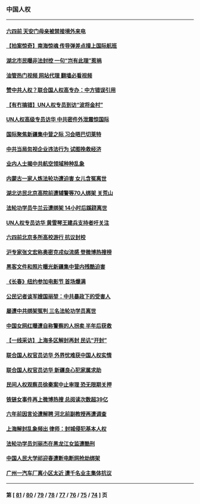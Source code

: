 ### 中国人权
---
#### [六四前 天安门母亲被禁接境外来电](../../pages/ncid278/n13747151.md?05281245) 
#### [【拍案惊奇】南海惊魂 传导弹差点撞上国际航班](../../pages/ncid278/n13746784.md?05281245) 
#### [湖北市民曝非法封控 一句“岂有此理”惹祸](../../pages/ncid278/n13746925.md?05281245) 
#### [油管热门视频 网站代理 翻墙必看视频](http://209.222.30.114:81/youtube.html?05281245)
#### [赞中共人权？联合国人权高专办：中方错误引用](../../pages/ncid278/n13745933.md?05281245) 
#### [【有冇搞错】UN人权专员到访“波将金村”](../../pages/ncid278/n13745359.md?05281245) 
#### [UN人权高级专员访华 中共密件外泄震惊国际](../../pages/ncid278/n13745817.md?05281245) 
#### [国际聚焦新疆集中营之际 习会晤巴切莱特](../../pages/ncid278/n13745118.md?05281245) 
#### [中共当局忽视企业违法行为 试图挽救经济](../../pages/ncid278/n13745568.md?05281245) 
#### [业内人士揭中共航空领域种种乱象](../../pages/ncid278/n13745602.md?05281245) 
#### [内蒙古一家人炼法轮功遭迫害 女儿含冤离世](../../pages/ncid278/n13744475.md?05281245) 
#### [湖北访民北京高院前遭辅警等70人绑架 关荒山](../../pages/ncid278/n13745002.md?05281245) 
#### [法轮功学员牛兰云遭绑架 14小时后蹊跷离世](../../pages/ncid278/n13744926.md?05281245) 
#### [UN人权专员访华 黄雪琴王建兵支持者吁关注](../../pages/ncid278/n13744651.md?05281245) 
#### [六四前北京多所高校游行 抗议封校](../../pages/ncid278/n13744574.md?05281245) 
#### [沪专家张文宏称奥密克戎似流感 登微博热搜榜](../../pages/ncid278/n13744510.md?05281245) 
#### [黑客文件和照片曝光新疆集中营内残酷迫害](../../pages/ncid278/n13743846.md?05281245) 
#### [《长春》纽约参加电影节  首场爆满](../../pages/ncid278/n13744183.md?05281245) 
#### [公民记者谈军嫂国丽堃：中共暴政下的受害人](../../pages/ncid278/n13744068.md?05281245) 
#### [屡遭中共绑架冤判 三名法轮功学员离世](../../pages/ncid278/n13743718.md?05281245) 
#### [中国女网红曝遭自称警察的人拐卖 半年后获救](../../pages/ncid278/n13743517.md?05281245) 
#### [【一线采访】上海多区解封再封 民讥“开封”](../../pages/ncid278/n13743050.md?05281245) 
#### [联合国人权官员访华 外界忧难获中国人权实情](../../pages/ncid278/n13743139.md?05281245) 
#### [联合国人权官员访华 新疆良心犯家属求助](../../pages/ncid278/n13742950.md?05281245) 
#### [民间人权观察员徐秦案中止审理 恐无限期关押](../../pages/ncid278/n13742698.md?05281245) 
#### [铁链女事件再上微博热搜 总阅读次数超39亿](../../pages/ncid278/n13742497.md?05281245) 
#### [六年前因言论遭解聘 河北前副教授再遭调查](../../pages/ncid278/n13742115.md?05281245) 
#### [上海解封乱象频出 律师：封城侵犯基本人权](../../pages/ncid278/n13741824.md?05281245) 
#### [法轮功学员刘丽杰在黑龙江女监遭酷刑](../../pages/ncid278/n13740915.md?05281245) 
#### [中国人民大学祁迎春遭断电断网抢劫绑架](../../pages/ncid278/n13730164.md?05281245) 
#### [广州一汽车厂离小区太近 遭千名业主集体抗议](../../pages/ncid278/n13739826.md?05281245) 

---
#### 第 [ [81](./81.md?05281245) / [80](./80.md?05281245) / [79](./79.md?05281245) / [78](./78.md?05281245) / [77](./77.md?05281245) / [76](./76.md?05281245) / [75](./75.md?05281245) / [74](./74.md?05281245) ] 页
